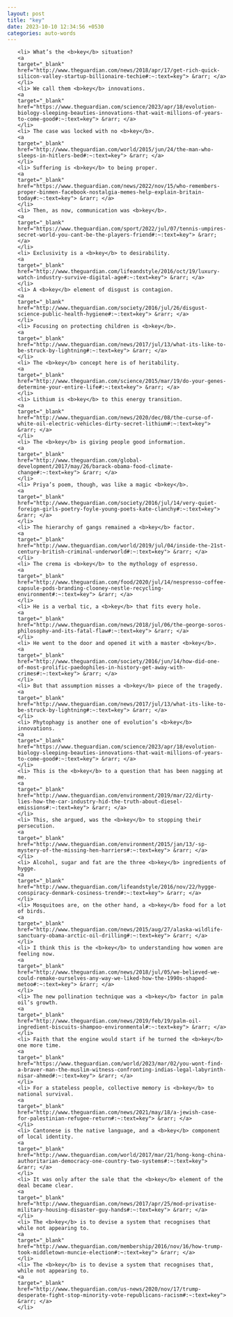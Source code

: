 ```yaml
---
layout: post
title: "key"
date: 2023-10-10 12:34:56 +0530
categories: auto-words
---
```

<ol>

    <li> What’s the <b>key</b> situation?
    <a 
    target="_blank" 
    href="http://www.theguardian.com/news/2018/apr/17/get-rich-quick-silicon-valley-startup-billionaire-techie#:~:text=key"> &rarr; </a>
    </li>
    <li> We call them <b>key</b> innovations.
    <a 
    target="_blank" 
    href="https://www.theguardian.com/science/2023/apr/18/evolution-biology-sleeping-beauties-innovations-that-wait-millions-of-years-to-come-good#:~:text=key"> &rarr; </a>
    </li>
    <li> The case was locked with no <b>key</b>.
    <a 
    target="_blank" 
    href="http://www.theguardian.com/world/2015/jun/24/the-man-who-sleeps-in-hitlers-bed#:~:text=key"> &rarr; </a>
    </li>
    <li> Suffering is <b>key</b> to being proper.
    <a 
    target="_blank" 
    href="https://www.theguardian.com/news/2022/nov/15/who-remembers-proper-binmen-facebook-nostalgia-memes-help-explain-britain-today#:~:text=key"> &rarr; </a>
    </li>
    <li> Then, as now, communication was <b>key</b>.
    <a 
    target="_blank" 
    href="https://www.theguardian.com/sport/2022/jul/07/tennis-umpires-secret-world-you-cant-be-the-players-friend#:~:text=key"> &rarr; </a>
    </li>
    <li> Exclusivity is a <b>key</b> to desirability.
    <a 
    target="_blank" 
    href="http://www.theguardian.com/lifeandstyle/2016/oct/19/luxury-watch-industry-survive-digital-age#:~:text=key"> &rarr; </a>
    </li>
    <li> A <b>key</b> element of disgust is contagion.
    <a 
    target="_blank" 
    href="http://www.theguardian.com/society/2016/jul/26/disgust-science-public-health-hygiene#:~:text=key"> &rarr; </a>
    </li>
    <li> Focusing on protecting children is <b>key</b>.
    <a 
    target="_blank" 
    href="http://www.theguardian.com/news/2017/jul/13/what-its-like-to-be-struck-by-lightning#:~:text=key"> &rarr; </a>
    </li>
    <li> The <b>key</b> concept here is of heritability.
    <a 
    target="_blank" 
    href="http://www.theguardian.com/science/2015/mar/19/do-your-genes-determine-your-entire-life#:~:text=key"> &rarr; </a>
    </li>
    <li> Lithium is <b>key</b> to this energy transition.
    <a 
    target="_blank" 
    href="http://www.theguardian.com/news/2020/dec/08/the-curse-of-white-oil-electric-vehicles-dirty-secret-lithium#:~:text=key"> &rarr; </a>
    </li>
    <li> The <b>key</b> is giving people good information.
    <a 
    target="_blank" 
    href="http://www.theguardian.com/global-development/2017/may/26/barack-obama-food-climate-change#:~:text=key"> &rarr; </a>
    </li>
    <li> Priya’s poem, though, was like a magic <b>key</b>.
    <a 
    target="_blank" 
    href="http://www.theguardian.com/society/2016/jul/14/very-quiet-foreign-girls-poetry-foyle-young-poets-kate-clanchy#:~:text=key"> &rarr; </a>
    </li>
    <li> The hierarchy of gangs remained a <b>key</b> factor.
    <a 
    target="_blank" 
    href="http://www.theguardian.com/world/2019/jul/04/inside-the-21st-century-british-criminal-underworld#:~:text=key"> &rarr; </a>
    </li>
    <li> The crema is <b>key</b> to the mythology of espresso.
    <a 
    target="_blank" 
    href="http://www.theguardian.com/food/2020/jul/14/nespresso-coffee-capsule-pods-branding-clooney-nestle-recycling-environment#:~:text=key"> &rarr; </a>
    </li>
    <li> He is a verbal tic, a <b>key</b> that fits every hole.
    <a 
    target="_blank" 
    href="http://www.theguardian.com/news/2018/jul/06/the-george-soros-philosophy-and-its-fatal-flaw#:~:text=key"> &rarr; </a>
    </li>
    <li> He went to the door and opened it with a master <b>key</b>.
    <a 
    target="_blank" 
    href="http://www.theguardian.com/society/2016/jun/14/how-did-one-of-most-prolific-paedophiles-in-history-get-away-with-crimes#:~:text=key"> &rarr; </a>
    </li>
    <li> But that assumption misses a <b>key</b> piece of the tragedy.
    <a 
    target="_blank" 
    href="http://www.theguardian.com/news/2017/jul/13/what-its-like-to-be-struck-by-lightning#:~:text=key"> &rarr; </a>
    </li>
    <li> Phytophagy is another one of evolution’s <b>key</b> innovations.
    <a 
    target="_blank" 
    href="https://www.theguardian.com/science/2023/apr/18/evolution-biology-sleeping-beauties-innovations-that-wait-millions-of-years-to-come-good#:~:text=key"> &rarr; </a>
    </li>
    <li> This is the <b>key</b> to a question that has been nagging at me.
    <a 
    target="_blank" 
    href="http://www.theguardian.com/environment/2019/mar/22/dirty-lies-how-the-car-industry-hid-the-truth-about-diesel-emissions#:~:text=key"> &rarr; </a>
    </li>
    <li> This, she argued, was the <b>key</b> to stopping their persecution.
    <a 
    target="_blank" 
    href="http://www.theguardian.com/environment/2015/jan/13/-sp-mystery-of-the-missing-hen-harriers#:~:text=key"> &rarr; </a>
    </li>
    <li> Alcohol, sugar and fat are the three <b>key</b> ingredients of hygge.
    <a 
    target="_blank" 
    href="http://www.theguardian.com/lifeandstyle/2016/nov/22/hygge-conspiracy-denmark-cosiness-trend#:~:text=key"> &rarr; </a>
    </li>
    <li> Mosquitoes are, on the other hand, a <b>key</b> food for a lot of birds.
    <a 
    target="_blank" 
    href="http://www.theguardian.com/news/2015/aug/27/alaska-wildlife-sanctuary-obama-arctic-oil-drilling#:~:text=key"> &rarr; </a>
    </li>
    <li> I think this is the <b>key</b> to understanding how women are feeling now.
    <a 
    target="_blank" 
    href="http://www.theguardian.com/news/2018/jul/05/we-believed-we-could-remake-ourselves-any-way-we-liked-how-the-1990s-shaped-metoo#:~:text=key"> &rarr; </a>
    </li>
    <li> The new pollination technique was a <b>key</b> factor in palm oil’s growth.
    <a 
    target="_blank" 
    href="http://www.theguardian.com/news/2019/feb/19/palm-oil-ingredient-biscuits-shampoo-environmental#:~:text=key"> &rarr; </a>
    </li>
    <li> Faith that the engine would start if he turned the <b>key</b> one more time.
    <a 
    target="_blank" 
    href="https://www.theguardian.com/world/2023/mar/02/you-wont-find-a-braver-man-the-muslim-witness-confronting-indias-legal-labyrinth-nisar-ahmed#:~:text=key"> &rarr; </a>
    </li>
    <li> For a stateless people, collective memory is <b>key</b> to national survival.
    <a 
    target="_blank" 
    href="http://www.theguardian.com/news/2021/may/18/a-jewish-case-for-palestinian-refugee-return#:~:text=key"> &rarr; </a>
    </li>
    <li> Cantonese is the native language, and a <b>key</b> component of local identity.
    <a 
    target="_blank" 
    href="http://www.theguardian.com/world/2017/mar/21/hong-kong-china-authoritarian-democracy-one-country-two-systems#:~:text=key"> &rarr; </a>
    </li>
    <li> It was only after the sale that the <b>key</b> element of the deal became clear.
    <a 
    target="_blank" 
    href="http://www.theguardian.com/news/2017/apr/25/mod-privatise-military-housing-disaster-guy-hands#:~:text=key"> &rarr; </a>
    </li>
    <li> The <b>key</b> is to devise a system that recognises that while not appearing to.
    <a 
    target="_blank" 
    href="http://www.theguardian.com/membership/2016/nov/16/how-trump-took-middletown-muncie-election#:~:text=key"> &rarr; </a>
    </li>
    <li> The <b>key</b> is to devise a system that recognises that, while not appearing to.
    <a 
    target="_blank" 
    href="http://www.theguardian.com/us-news/2020/nov/17/trump-desperate-fight-stop-minority-vote-republicans-racism#:~:text=key"> &rarr; </a>
    </li>